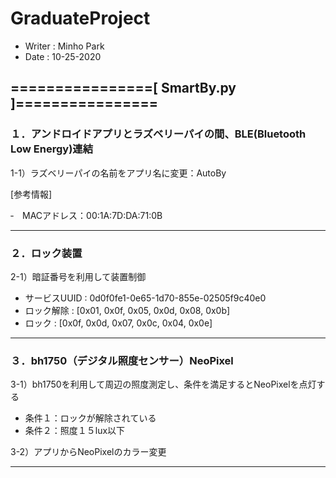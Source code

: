 # GraduateProject

- Writer : Minho Park
- Date   : 10-25-2020

## ================[ SmartBy.py ]================

### １．アンドロイドアプリとラズベリーパイの間、BLE(Bluetooth Low Energy)連結

1-1）ラズベリーパイの名前をアプリ名に変更：AutoBy

[参考情報]

‐　MACアドレス：00:1A:7D:DA:71:0B

-------------------------------------------------------------------------------------
### ２．ロック装置

2-1）暗証番号を利用して装置制御

- サービスUUID : 0d0f0fe1-0e65-1d70-855e-02505f9c40e0
- ロック解除   : [0x01, 0x0f, 0x05, 0x0d, 0x08, 0x0b]
- ロック       : [0x0f, 0x0d, 0x07, 0x0c, 0x04, 0x0e]

-------------------------------------------------------------------------------------
### ３．bh1750（デジタル照度センサー）NeoPixel

3-1）bh1750を利用して周辺の照度測定し、条件を満足するとNeoPixelを点灯する

- 条件１：ロックが解除されている
- 条件２：照度１５lux以下

3-2）アプリからNeoPixelのカラー変更

-------------------------------------------------------------------------------------
